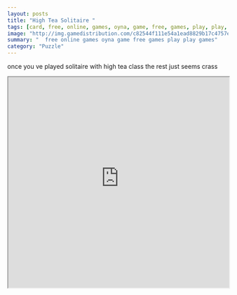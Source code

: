 ```yaml
---
layout: posts
title: "High Tea Solitaire "
tags: [card, free, online, games, oyna, game, free, games, play, play, games]
image: "http://img.gamedistribution.com/c82544f111e54a1ead8829b17c4757e9.jpg"
summary: "  free online games oyna game free games play play games"
category: "Puzzle"
---
```


once you ve played solitaire with high tea class the rest just seems crass

<iframe width="100%" height="480px;" src="http://flash.gamedistribution.com?game=c82544f111e54a1ead8829b17c4757e9"></iframe>